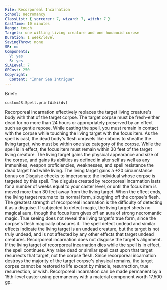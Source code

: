 ```yaml
---
File: Recorporeal Incarnation
School: necromancy
ClassList: { sorcerer: 7, wizard: 7, witch: 7 }
CastTime: 10 minutes
Range: touch
Targets: one willing living creature and one humanoid corpse
Duration: 1 week/level
SavingThrow: none
SR: no
Components:
  V: yes
  S: yes
SLALevel: 7
GPCost: 250
Copyright:
  Content: "Inner Sea Intrigue"
---
```

Brief:: 

```dataviewjs
customJS.Spell.printWiki(dv)
```

Recorporeal incarnation effectively replaces the target living creature's body with that of the target corpse. The target corpse must be fresh-either dead for no more than 24 hours or appropriately preserved by an effect such as gentle repose. While casting the spell, you must remain in contact with the corpse while touching the living target with the focus item. As the spell is cast, the dead body's flesh unravels like ribbons to sheathe the living target, who must be within one size category of the corpse. While the spell is in effect, the focus item must remain within 30 feet of the target living creature.  The living target gains the physical appearance and size of the corpse, and gains its abilities as defined in alter self as well as any immunities, weapon proficiencies, weaknesses, and spell resistance the dead target had while living. The living target gains a +20 circumstance bonus on Disguise checks to impersonate the individual whose corpse is targeted by this spell. The disguise created by recorporeal incarnation lasts for a number of weeks equal to your caster level, or until the focus item is moved more than 30 feet away from the living target. When the effect ends, the living target returns to its normal form, sloughing off the corpse's flesh.  The greatest strength of recorporeal incarnation is the difficulty of detecting it as a disguise. If subjected to detect magic, the living target sheds no magical aura, though the focus item gives off an aura of strong necromantic magic. True seeing does not reveal the living target's true form, since the corpse's flesh magically obscures it. The spell detect undead and similar effects indicate the living target is an undead creature, but the target is not truly undead, and is not affected by any other effects that target undead creatures. Recorporeal incarnation does not disguise the target's alignment.  If the living target of recorporeal incarnation dies while the spell is in effect, the spell continues. Any raise dead or similar spell cast upon that target resurrects that target, not the corpse flesh. Since recorporeal incarnation destroys the majority of the target corpse's physical remains, the target corpse cannot be restored to life except by miracle, resurrection, true resurrection, or wish.  Recorporeal incarnation can be made permanent by a 15th-level caster using permanency with a material component worth 17,500 gp.
